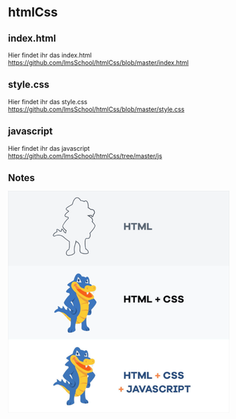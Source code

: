 # htmlCss


## index.html
Hier findet ihr das index.html
https://github.com/lmsSchool/htmlCss/blob/master/index.html


## style.css
Hier findet ihr das style.css
https://github.com/lmsSchool/htmlCss/blob/master/style.css

## javascript
Hier findet ihr das javascript
https://github.com/lmsSchool/htmlCss/tree/master/js


## Notes 

![demo](css-gif.gif)
